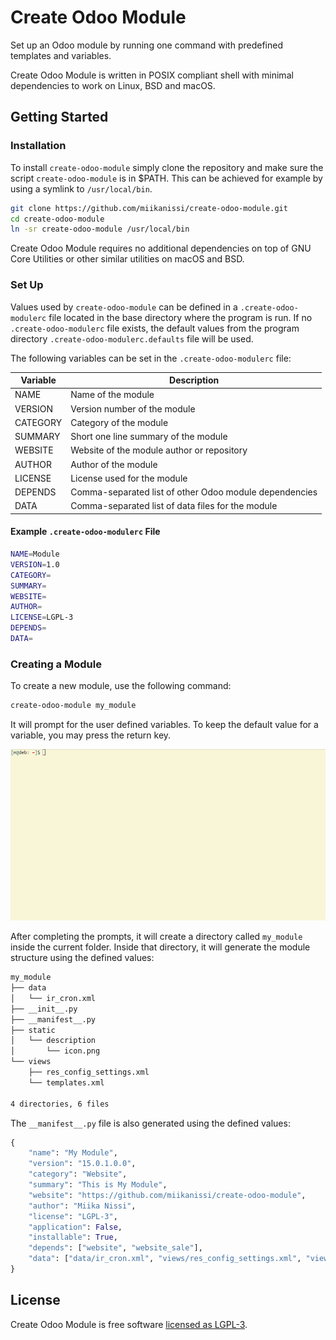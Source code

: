 # Create Odoo Module

Set up an Odoo module by running one command with predefined templates and variables.

Create Odoo Module is written in POSIX compliant shell with minimal dependencies to work on Linux, BSD and macOS.

## Getting Started

### Installation

To install `create-odoo-module` simply clone the repository and make sure the script `create-odoo-module` is in $PATH. This can be achieved for example by using a symlink to `/usr/local/bin`.

```sh
git clone https://github.com/miikanissi/create-odoo-module.git
cd create-odoo-module
ln -sr create-odoo-module /usr/local/bin
```

Create Odoo Module requires no additional dependencies on top of GNU Core Utilities or other similar utilities on macOS and BSD.

### Set Up

Values used by `create-odoo-module` can be defined in a `.create-odoo-modulerc` file located in the base directory where the program is run. If no `.create-odoo-modulerc` file exists, the default values from the program directory `.create-odoo-modulerc.defaults` file will be used.

The following variables can be set in the `.create-odoo-modulerc` file:

| Variable                | Description                                                   |
| ---                     | ---                                                           |
| NAME                    | Name of the module                                            |
| VERSION                 | Version number of the module                                  |
| CATEGORY                | Category of the module                                        |
| SUMMARY                 | Short one line summary of the module                          |
| WEBSITE                 | Website of the module author or repository                    |
| AUTHOR                  | Author of the module                                          |
| LICENSE                 | License used for the module                                   |
| DEPENDS                 | Comma-separated list of other Odoo module dependencies        |
| DATA                    | Comma-separated list of data files for the module             |


#### Example `.create-odoo-modulerc` File

```sh
NAME=Module
VERSION=1.0
CATEGORY=
SUMMARY=
WEBSITE=
AUTHOR=
LICENSE=LGPL-3
DEPENDS=
DATA=
```

### Creating a Module

To create a new module, use the following command:

```sh
create-odoo-module my_module
```

It will prompt for the user defined variables. To keep the default value for a variable, you may press the return key.

<p align='center'>
  <img src='./docs/create-odoo-module.gif' width='600' alt='create-odoo-module my_module'>
</p>

After completing the prompts, it will create a directory called `my_module` inside the current folder.
Inside that directory, it will generate the module structure using the defined values:

```sh
my_module
├── data
│   └── ir_cron.xml
├── __init__.py
├── __manifest__.py
├── static
│   └── description
│       └── icon.png
└── views
    ├── res_config_settings.xml
    └── templates.xml

4 directories, 6 files
```

The `__manifest__.py` file is also generated using the defined values:

```python
{
    "name": "My Module",
    "version": "15.0.1.0.0",
    "category": "Website",
    "summary": "This is My Module",
    "website": "https://github.com/miikanissi/create-odoo-module",
    "author": "Miika Nissi",
    "license": "LGPL-3",
    "application": False,
    "installable": True,
    "depends": ["website", "website_sale"],
    "data": ["data/ir_cron.xml", "views/res_config_settings.xml", "views/templates.xml"],
}
```

## License

Create Odoo Module is free software [licensed as LGPL-3](./LICENSE).
